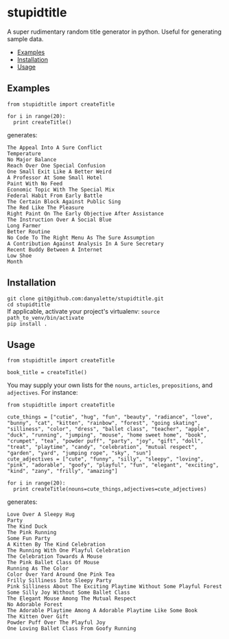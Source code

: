 
# stupidtitle

A super rudimentary random title generator in python. Useful for generating sample data.

- [Examples](#examples)
- [Installation](#installation)
- [Usage](#usage)

## Examples
```
from stupidtitle import createTitle

for i in range(20):
  print createTitle()
```

generates:
```
The Appeal Into A Sure Conflict
Temperature
No Major Balance
Reach Over One Special Confusion
One Small Exit Like A Better Weird
A Professor At Some Small Hotel
Paint With No Feed
Economic Topic With The Special Mix
Federal Habit From Early Battle
The Certain Block Against Public Sing
The Red Like The Pleasure
Right Paint On The Early Objective After Assistance
The Instruction Over A Social Blue
Long Farmer
Better Routine
No Code To The Right Menu As The Sure Assumption
A Contribution Against Analysis In A Sure Secretary
Recent Buddy Between A Internet
Low Shoe
Month
```

## Installation
`git clone git@github.com:danyalette/stupidtitle.git`  
`cd stupidtitle`  
If applicable, activate your project's virtualenv: `source path_to_venv/bin/activate`  
`pip install .`  

## Usage  
```
from stupidtitle import createTitle

book_title = createTitle()
```
You  may supply your own lists for the `nouns`, `articles`, `prepositions`, and `adjectives`. For instance:
```
from stupidtitle import createTitle

cute_things = ["cutie", "hug", "fun", "beauty", "radiance", "love", "bunny", "cat", "kitten", "rainbow", "forest", "going skating", "silliness", "color", "dress", "ballet class", "teacher", "apple", "duck", "running", "jumping", "mouse", "home sweet home", "book", "crumpet", "tea", "powder puff", "party", "joy", "gift", "doll", "treat", "playtime", "candy", "celebration", "mutual respect", "garden", "yard", "jumping rope", "sky", "sun"]
cute_adjectives = ["cute", "funny", "silly", "sleepy", "loving", "pink", "adorable", "goofy", "playful", "fun", "elegant", "exciting", "kind", "zany", "frilly", "amazing"]

for i in range(20):
  print createTitle(nouns=cute_things,adjectives=cute_adjectives)
```
generates:
```
Love Over A Sleepy Hug
Party
The Kind Duck
The Pink Running
Some Fun Party
A Kitten By The Kind Celebration
The Running With One Playful Celebration
The Celebration Towards A Mouse
The Pink Ballet Class Of Mouse
Running As The Color
Color Over Yard Around One Pink Tea
Frilly Silliness Into Sleepy Party
Pink Silliness About The Exciting Playtime Without Some Playful Forest
Some Silly Joy Without Some Ballet Class
The Elegant Mouse Among The Mutual Respect
No Adorable Forest
The Adorable Playtime Among A Adorable Playtime Like Some Book
The Kitten Over Gift
Powder Puff Over The Playful Joy
One Loving Ballet Class From Goofy Running
```



